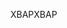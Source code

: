 <span data-ttu-id="3ab97-101">XBAP</span><span class="sxs-lookup"><span data-stu-id="3ab97-101">XBAP</span></span>